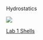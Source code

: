 Hydrostatics 

![](http://latex2png.com/output//latex_216b6246eb545de4dd03616add3e99e2.png)

[Lab 1 Shells](https://github.com/mkfu/MAE224/tree/master/Lab%200)